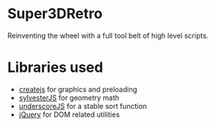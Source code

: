 # Super3DRetro
Reinventing the wheel with a full tool belt of high level scripts.

# Libraries used 
- [createjs](http://createjs.com/) for graphics and preloading
- [sylvesterJS](http://sylvester.jcoglan.com/) for geometry math
- [underscoreJS](http://underscorejs.org/) for a stable sort function
- [jQuery](http://jquery.com/) for DOM related utilities
